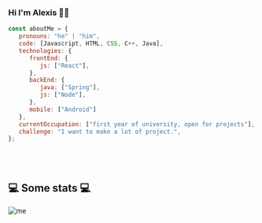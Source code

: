 ### Hi I'm Alexis 👨‍💻

```javascript
const aboutMe = {
   pronouns: "he" | "him",
   code: [Javascript, HTML, CSS, C++, Java],
   technologies: {
      frontEnd: {
         js: ["React"],
      },
      backEnd: {
         java: ["Spring"],
         js: ["Node"],
      },
      mobile: ["Android"]
   },
   currentOccupation: ["first year of university, open for projects"],
   challenge: "I want to make a lot of project.",
};
```
</br></br>
<h2>💻 Some stats 💻</h2>

![me](https://github-readme-stats.vercel.app/api?username=achechi15&show_icons=true&title_color=fff&icon_color=79ff97&text_color=9f9f9f&bg_color=151515)
<!--
**achechi15/achechi15** is a ✨ _special_ ✨ repository because its `README.md` (this file) appears on your GitHub profile.

Here are some ideas to get you started:

- 🔭 I’m currently working on ...
- 🌱 I’m currently learning ...
- 👯 I’m looking to collaborate on ...
- 🤔 I’m looking for help with ...
- 💬 Ask me about ...
- 📫 How to reach me: ...
- 😄 Pronouns: ...
- ⚡ Fun fact: ...
-->
